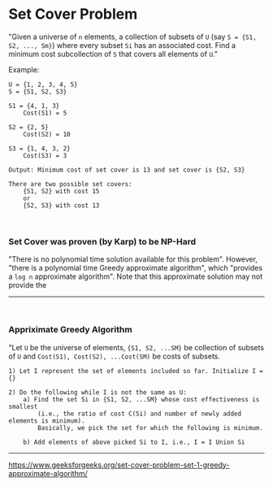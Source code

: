 # Set Cover Problem

"Given a universe of ```n``` elements, a collection of subsets of ```U``` (say ```S = {S1, S2, ..., Sm}```) where every subset ```Si``` has an associated cost. Find a minimum cost subcollection of ```S``` that covers all elements of ```U```."

Example: 

```
U = {1, 2, 3, 4, 5}
S = {S1, S2, S3}

S1 = {4, 1, 3}
    Cost(S1) = 5

S2 = {2, 5}
    Cost(S2) = 10

S3 = {1, 4, 3, 2}
    Cost(S3) = 3

Output: Minimum cost of set cover is 13 and set cover is {S2, S3}

There are two possible set covers: 
    {S1, S2} with cost 15
    or
    {S2, S3} with cost 13
```
<br>

### Set Cover was proven (by Karp) to be NP-Hard 
"There is no polynomial time solution available for this problem". 
However, "there is a polynomial time Greedy approximate algorithm", which "provides a ```log n``` approximate algorithm".
Note that this approximate solution may not provide the 

<hr>
<br>

### Appriximate Greedy Algorithm
"Let ```U``` be the universe of elements, ```{S1, S2, ...SM}``` be collection of subsets of ```U``` and ```Cost(S1), Cost(S2), ...Cost(SM)``` be costs of subsets.

```
1) Let I represent the set of elements included so far. Initialize I = {}

2) Do the following while I is not the same as U:
    a) Find the set Si in {S1, S2, ...SM} whose cost effectiveness is smallest
        (i.e., the ratio of cost C(Si) and number of newly added elements is minimum).
        Basically, we pick the set for which the following is minimum.

    b) Add elements of above picked Si to I, i.e., I = I Union Si

```



<hr>

https://www.geeksforgeeks.org/set-cover-problem-set-1-greedy-approximate-algorithm/

